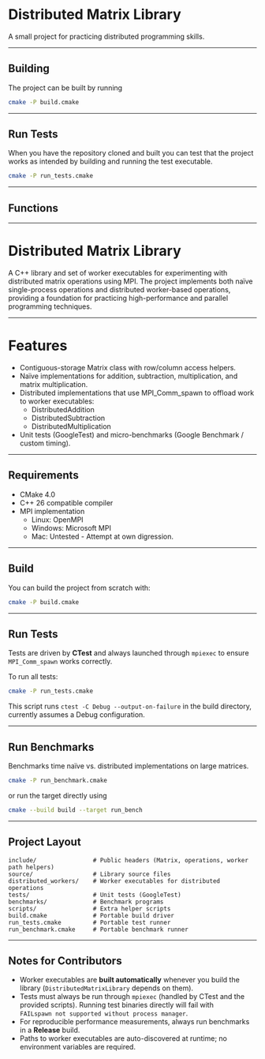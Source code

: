 # Distributed Matrix Library

A small project for practicing distributed programming skills.

***

## Building

The project can be built by running

```bash
cmake -P build.cmake
```

***

## Run Tests

When you have the repository cloned and built you can test that the project works as intended by building and running
the test
executable.

```bash
cmake -P run_tests.cmake
```

***

## Functions

***

# Distributed Matrix Library

A C++ library and set of worker executables for experimenting with distributed matrix operations using MPI.
The project implements both naïve single-process operations and distributed worker-based operations, providing a
foundation for practicing high-performance and parallel programming techniques.

***

# Features

- Contiguous-storage Matrix<T> class with row/column access helpers.
- Naïve implementations for addition, subtraction, multiplication, and matrix multiplication.
- Distributed implementations that use MPI_Comm_spawn to offload work to worker executables:
    - DistributedAddition
    - DistributedSubtraction
    - DistributedMultiplication
- Unit tests (GoogleTest) and micro-benchmarks (Google Benchmark / custom timing).

***

## Requirements

- CMake 4.0
- C++ 26 compatible compiler
- MPI implementation
    - Linux: OpenMPI
    - Windows: Microsoft MPI
    - Mac: Untested - Attempt at own digression.

***

## Build

You can build the project from scratch with:

```bash
cmake -P build.cmake
```

***

## Run Tests

Tests are driven by **CTest** and always launched through `mpiexec` to ensure `MPI_Comm_spawn` works correctly.

To run all tests:

```bash
cmake -P run_tests.cmake
```

This script runs `ctest -C Debug --output-on-failure` in the build directory, currently assumes a Debug configuration.

***

## Run Benchmarks

Benchmarks time naïve vs. distributed implementations on large matrices.

```bash
cmake -P run_benchmark.cmake
```

or run the target directly using

```bash
cmake --build build --target run_bench
```

---

## Project Layout

```
include/                # Public headers (Matrix, operations, worker path helpers)
source/                 # Library source files
distributed_workers/    # Worker executables for distributed operations
tests/                  # Unit tests (GoogleTest)
benchmarks/             # Benchmark programs
scripts/                # Extra helper scripts
build.cmake             # Portable build driver
run_tests.cmake         # Portable test runner
run_benchmark.cmake     # Portable benchmark runner
```

---

## Notes for Contributors

- Worker executables are **built automatically** whenever you build the library (`DistributedMatrixLibrary` depends on them).
- Tests must always be run through `mpiexec` (handled by CTest and the provided scripts). Running test binaries directly
  will fail with  
  `FAILspawn not supported without process manager`.
- For reproducible performance measurements, always run benchmarks in a **Release** build.
- Paths to worker executables are auto-discovered at runtime; no environment variables are required.
